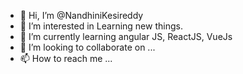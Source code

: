 - 👋 Hi, I’m @NandhiniKesireddy
- 👀 I’m interested in Learning new things.  
- 🌱 I’m currently learning angular JS, ReactJS, VueJs
- 💞️ I’m looking to collaborate on ...
- 📫 How to reach me ...

<!---
NandhiniKesireddy/NandhiniKesireddy is a ✨ special ✨ repository because its `README.md` (this file) appears on your GitHub profile.
You can click the Preview link to take a look at your changes.
--->
